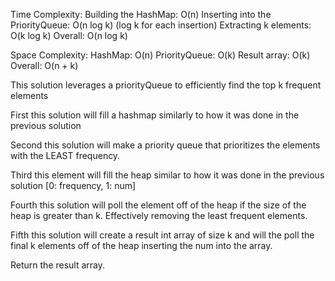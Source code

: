 Time Complexity:
Building the HashMap: O(n)
Inserting into the PriorityQueue: O(n log k) (log k for each insertion)
Extracting k elements: O(k log k)
Overall: O(n log k)

Space Complexity:
HashMap: O(n)
PriorityQueue: O(k)
Result array: O(k)
Overall: O(n + k)

This solution leverages a priorityQueue to efficiently find the top k frequent elements

First this solution will fill a hashmap similarly to how it was done in the previous solution

Second this solution will make a priority queue that prioritizes the elements with the LEAST frequency.

Third this element will fill the heap similar to how it was done in the previous solution [0: frequency, 1: num]

Fourth this solution will poll the element off of the heap if the size of the heap is greater than k. Effectively removing the least frequent elements.

Fifth this solution will create a result int array of size k and will the poll the final k elements off of the heap inserting the num into the array.

Return the result array.